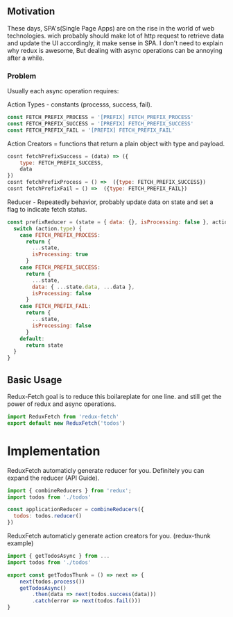 ## Motivation
These days, SPA's(Single Page Apps) are on the rise in the world of web technologies.
wich probably should make lot of http request to retrieve data and update the UI accordingly, it make sense in SPA.
I don't need to explain why redux is awesome, But dealing with async operations can be annoying after a while. 

### Problem
Usually each async operation requires:

Action Types - constants (processs, success, fail).
```js
const FETCH_PREFIX_PROCESS = '[PREFIX] FETCH_PREFIX_PROCESS'
const FETCH_PREFIX_SUCCESS = '[PREFIX] FETCH_PREFIX_SUCCESS'
const FETCH_PREFIX_FAIL = '[PREFIX] FETCH_PREFIX_FAIL'
```
Action Creators = functions that return a plain object with type and payload.
```js
cosnt fetchPrefixSuccess = (data) => ({
    type: FETCH_PREFIX_SUCCESS,
    data
})
cosnt fetchPrefixProcess = () =>  ({type: FETCH_PREFIX_SUCCESS})
cosnt fetchPrefixFail = () =>  ({type: FETCH_PREFIX_FAIL})
```
Reducer - Repeatedly behavior, probably update data on state and set a flag to indicate fetch status.
```js
const prefixReducer = (state = { data: {}, isProcessing: false }, action) => {
  switch (action.type) {
    case FETCH_PREFIX_PROCESS:
      return {
        ...state,
        isProcessing: true
      }
    case FETCH_PREFIX_SUCCESS:
      return {
        ...state,
        data: { ...state.data, ...data },
        isProcessing: false
      }
    case FETCH_PREFIX_FAIL:
      return {
        ...state,
        isProcessing: false
      }
    default:
      return state
  }
}
```

## Basic Usage
Redux-Fetch goal is to reduce this boilareplate for one line. and still get the power of redux and async operations.

```js
import ReduxFetch from 'redux-fetch'
export default new ReduxFetch('todos')
```

# Implementation

ReduxFetch automaticly generate reducer for you. Definitely you can expand the reducer (API Guide).

```js
import { combineReducers } from 'redux';
import todos from './todos'

const applicationReducer = combineReducers({
  todos: todos.reducer()
})
```


ReduxFetch automaticly generate action creators for you. (redux-thunk example)

```js
import { getTodosAsync } from ...
import todos from './todos'

export const getTodosThunk = () => next => {
    next(todos.process())
    getTodosAsync()
        .then(data => next(todos.success(data)))
        .catch(error => next(todos.fail()))
}
```

